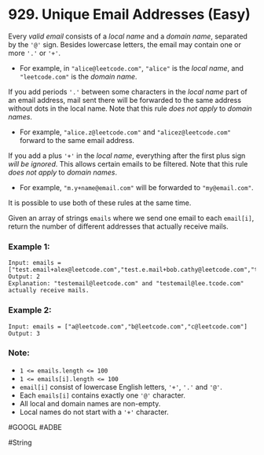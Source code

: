 # 929. Unique Email Addresses (Easy)

Every _valid email_ consists of a _local name_ and a _domain name_, separated by the `'@'` sign. Besides lowercase letters, the email may contain one or more `'.'` or `'+'`.

- For example, in `"alice@leetcode.com"`, `"alice"` is the _local name_, and `"leetcode.com"` is the _domain name_.

If you add periods `'.'` between some characters in the _local name_ part of an email address, mail sent there will be forwarded to the same address without dots in the local name. Note that this rule _does not apply_ to _domain names_.

- For example, `"alice.z@leetcode.com"` and `"alicez@leetcode.com"` forward to the same email address.

If you add a plus `'+'` in the _local name_, everything after the first plus sign _will be ignored_. This allows certain emails to be filtered. Note that this rule _does not apply_ to _domain names_.

- For example, `"m.y+name@email.com"` will be forwarded to `"my@email.com"`.

It is possible to use both of these rules at the same time.

Given an array of strings `emails` where we send one email to each `email[i]`, return the number of different addresses that actually receive mails.

### Example 1:

```
Input: emails = ["test.email+alex@leetcode.com","test.e.mail+bob.cathy@leetcode.com","testemail+david@lee.tcode.com"]
Output: 2
Explanation: "testemail@leetcode.com" and "testemail@lee.tcode.com" actually receive mails.
```

### Example 2:

```
Input: emails = ["a@leetcode.com","b@leetcode.com","c@leetcode.com"]
Output: 3
```

### Note:

- `1 <= emails.length <= 100`
- `1 <= emails[i].length <= 100`
- `email[i]` consist of lowercase English letters, `'+'`, `'.'` and `'@'`.
- Each `emails[i]` contains exactly one `'@'` character.
- All local and domain names are non-empty.
- Local names do not start with a `'+'` character.

#GOOGL #ADBE

#String
